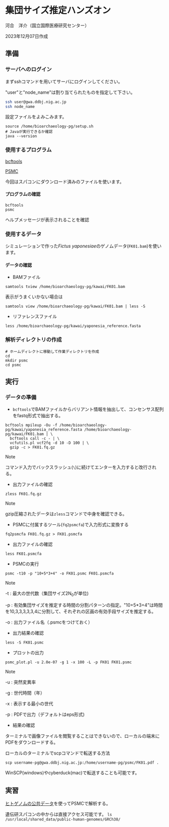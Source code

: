 # 集団サイズ推定ハンズオン

河合　洋介（国立国際医療研究センター）

2023年12月07日作成

## 準備

### サーバへのログイン

まずsshコマンドを用いてサーバにログインしてください。

"user"と"node_name"は割り当てられたものを指定して下さい。

```sh
ssh user@gwa.ddbj.nig.ac.jp
ssh node_name
```

設定ファイルをよみこみます。

```
source /home/bioarchaeology-pg/setup.sh
# Javaが実行できるか確認
java --version
```

### 使用するプログラム

[bcftools](https://github.com/samtools/bcftools)

[PSMC](https://github.com/lh3/psmc)

今回はスパコンにダウンロード済みのファイルを使います。

#### プログラムの確認
```
bcftools
psmc
```

ヘルプメッセージが表示されることを確認

### 使用するデータ
シミュレーションで作った*Fictus yaponesiae*のゲノムデータ(`FK01.bam`)を使います。

#### データの確認
* BAMファイル
```
samtools tview /home/bioarchaeology-pg/kawai/FK01.bam
```
表示がうまくいかない場合は
```
samtools view /home/bioarchaeology-pg/kawai/FK01.bam | less -S
```

* リファレンスファイル
```
less /home/bioarchaeology-pg/kawai/yaponesia_reference.fasta
```

### 解析ディレクトリの作成
```
# ホームディレクトに移動して作業ディレクトリを作成
cd
mkdir psmc
cd psmc
```

## 実行
### データの準備
* `bcftools`でBAMファイルからバリアント情報を抽出して、コンセンサス配列をfastq形式で抽出する。
```
bcftools mpileup -Ou -f /home/bioarchaeology-pg/kawai/yaponesia_reference.fasta /home/bioarchaeology-pg/kawai/FK01.bam | \
  bcftools call -c - | \
  vcfutils.pl vcf2fq -d 10 -D 100 | \
  gzip -c > FK01.fq.gz
```

>[!NOTE]
>コマンド入力でバックスラッシュ(`\`)に続けてエンターを入力すると改行される。

* 出力ファイルの確認
```
zless FK01.fq.gz
```
>[!NOTE]
>gzip圧縮されたデータは`zless`コマンドで中身を確認できる。


* PSMCに付属するツール(`fq2psmcfa`)で入力形式に変換する
```
fq2psmcfa FK01.fq.gz > FK01.psmcfa
```
* 出力ファイルの確認
```
less FK01.psmcfa
```
* PSMCの実行
```
psmc -t10 -p "10+5*3+4" -o FK01.psmc FK01.psmcfa
```
>[!NOTE]
>-t : 最大の世代数（集団サイズ2N<sub>0</sub>が単位)
>
>-p : 有効集団サイズを推定する時間の分割パターンの指定。"10+5*3+4"は時間を10,3,3,3,3,3,4に分割して、それぞれの区画の有効手段サイズを推定する。
>
>-o : 出力ファイル名（.psmcをつけておく）

* 出力結果の確認
```
less -S FK01.psmc
```

* プロットの出力
```
psmc_plot.pl -u 2.0e-07 -g 1 -x 100 -L -p FK01 FK01.psmc
```
>[!NOTE]
>-u : 突然変異率
>
>-g : 世代時間（年）
>
>-x : 表示する最小の世代
>
>-p : PDFで出力（デフォルトはeps形式)

* 結果の確認

ターミナルで画像ファイルを閲覧することはできないので、ローカルの端末にPDFをダウンロードする。

ローカルのターミナルでscpコマンドで転送する方法
```
scp username-pg@gwa.ddbj.nig.ac.jp:/home/username-pg/psmc/FK01.pdf .
```
WinSCP(windows)やcyberduck(mac)で転送することも可能です。

## 実習
[ヒトゲノムの公共データ](https://sc.ddbj.nig.ac.jp/advanced_guides/advanced_guide_2023#ヒト全ゲノム解析の公共データの再解析データセット)を使ってPSMCで解析する。

遺伝研スパコンの中からは直接アクセス可能です。
`ls /usr/local/shared_data/public-human-genomes/GRCh38/`


